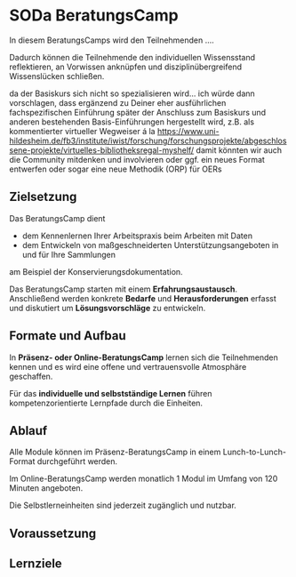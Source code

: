<!--
author: Canan Hastik, Gudrun Schwenk
email: canan@hastik.de
version: 0.0.1
date: 2024-10-17
comment: BeratungsCamp Arbeiten mit strukturierten graphbasierten Daten in der Restaurierungs- und Konservierungsdokumentation
language: de
narrator: Deutsch Female
repository: Beratung
icon:     https://raw.githubusercontent.com/chastik/Beratung_Dateityp_Bild/refs/heads/main/SODa-Logo_full.svg
link:     https://raw.githubusercontent.com/chastik/Beratung/refs/heads/main/soda.css
-->

# SODa BeratungsCamp

In diesem BeratungsCamps wird den Teilnehmenden ....

Dadurch können die Teilnehmende den individuellen Wissensstand reflektieren, an Vorwissen anknüpfen und disziplinübergreifend Wissenslücken schließen.

da der Basiskurs sich nicht so spezialisieren wird... ich würde dann vorschlagen, dass ergänzend zu Deiner eher ausführlichen fachspezifischen Einführung später der Anschluss zum Basiskurs und anderen bestehenden Basis-Einführungen hergestellt wird, z.B. als kommentierter virtueller Wegweiser á la https://www.uni-hildesheim.de/fb3/institute/iwist/forschung/forschungsprojekte/abgeschlossene-projekte/virtuelles-bibliotheksregal-myshelf/ damit könnten wir auch die Community mitdenken und involvieren oder ggf. ein neues Format entwerfen oder sogar eine neue Methodik (ORP) für OERs 

## Zielsetzung

Das BeratungsCamp dient

+ dem Kennenlernen Ihrer Arbeitspraxis beim Arbeiten mit Daten 
+ dem Entwickeln von maßgeschneiderten Unterstützungsangeboten in und für Ihre Sammlungen 

am Beispiel der Konservierungsdokumentation.

Das BeratungsCamp starten mit einem **Erfahrungsaustausch**. Anschließend werden konkrete **Bedarfe** und **Herausforderungen** erfasst und diskutiert um **Lösungsvorschläge** zu entwickeln.


## Formate und Aufbau 



In **Präsenz- oder Online-BeratungsCamp** lernen sich die Teilnehmenden kennen und es wird eine offene und vertrauensvolle Atmosphäre geschaffen.

Für das **individuelle und selbstständige Lernen** führen kompetenzorientierte Lernpfade durch die Einheiten.

## Ablauf

Alle Module können im Präsenz-BeratungsCamp in einem Lunch-to-Lunch-Format durchgeführt werden. 

Im Online-BeratungsCamp werden monatlich 1 Modul im Umfang von 120 Minuten angeboten.

Die Selbstlerneinheiten sind jederzeit zugänglich und nutzbar.

## Voraussetzung

## Lernziele
